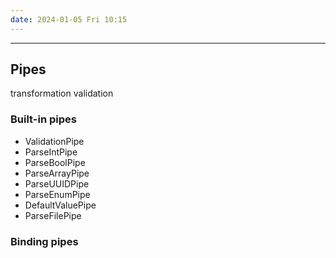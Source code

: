 ```yaml
---
date: 2024-01-05 Fri 10:15
---
```

---

## Pipes

transformation
validation

### Built-in pipes
+ ValidationPipe
+ ParseIntPipe
+ ParseBoolPipe
+ ParseArrayPipe
+ ParseUUIDPipe
+ ParseEnumPipe
+ DefaultValuePipe
+ ParseFilePipe

### Binding pipes

